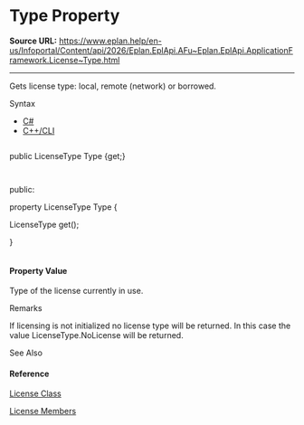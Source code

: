 # Type Property

**Source URL:** https://www.eplan.help/en-us/Infoportal/Content/api/2026/Eplan.EplApi.AFu~Eplan.EplApi.ApplicationFramework.License~Type.html

---

Gets license type: local, remote (network) or borrowed.

Syntax

- [C#](#i-syntax-CS)
- [C++/CLI](#i-syntax-CPP2005)

```
```
public LicenseType Type {get;}
```
```

```
```
public:
property LicenseType Type {
   LicenseType get();
}
```
```

#### Property Value

Type of the license currently in use.

Remarks

If licensing is not initialized no license type will be returned. In this case the value LicenseType.NoLicense will be returned.



See Also

#### Reference

[License Class](Eplan.EplApi.AFu~Eplan.EplApi.ApplicationFramework.License.html)
  
[License Members](Eplan.EplApi.AFu~Eplan.EplApi.ApplicationFramework.License_members.html)